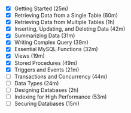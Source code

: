 <a href="https://codewithmosh.com/p/complete-sql-mastery"><img src="https://i.ibb.co/R7zJPnZ/image.png" alt="" title="ultimate-sql"></a>

- [x] Getting Started (25m)
- [x] Retrieving Data from a Single Table (60m)
- [x] Retrieving Data from Multiple Tables (1h)
- [x] Inserting, Updating, and Deleting Data (42m)
- [x] Summarizing Data (31m)
- [x] Writing Complex Query (39m)
- [x] Essential MySQL Functions (32m)
- [x] Views (19m)
- [x] Stored Procedures (49m)
- [x] Triggers and Events (21m)
- [ ] Transactions and Concurrency (44m)
- [ ] Data Types (24m)
- [ ] Designing Databases (2h)
- [ ] Indexing for High Performance (53m)
- [ ] Securing Databases (15m)